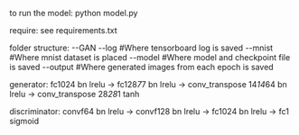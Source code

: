to run the model:
python model.py

require: see requirements.txt

folder structure:
--GAN
  --log     #Where tensorboard log is saved
  --mnist   #Where mnist dataset is placed
  --model   #Where model and checkpoint file is saved
  --output  #Where generated images from each epoch is saved 

generator:
fc1024 bn lrelu -> fc128*7*7 bn lrelu -> conv_transpose 14*14*64 bn lrelu -> conv_transpose 28*28*1 tanh

discriminator:
convf64 bn lrelu -> convf128 bn lrelu -> fc1024 bn lrelu -> fc1 sigmoid

